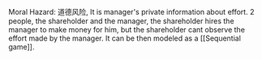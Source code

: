 Moral Hazard: 道德风险, It is manager's private information about effort.
2 people, the shareholder and the manager, the shareholder hires the manager to make money for him, but the shareholder cant observe the effort made by the manager.
It can be then modeled as a [[Sequential game]]. 